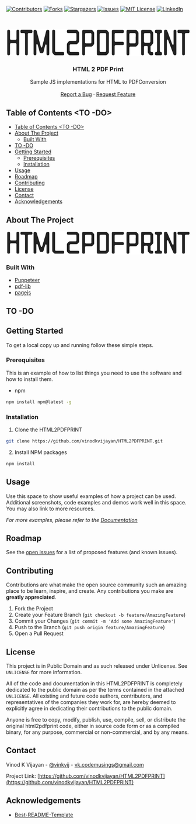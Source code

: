 <!-- PROJECT SHIELDS -->

[![Contributors][contributors-shield]][contributors-url]
[![Forks][forks-shield]][forks-url]
[![Stargazers][stars-shield]][stars-url]
[![Issues][issues-shield]][issues-url]
[![MIT License][license-shield]][license-url]
[![LinkedIn][linkedin-shield]][linkedin-url]



<!-- PROJECT LOGO -->
<br />
<p align="center">
  <a href="https://github.com/vinodkvijayan/HTML2PDFPRINT">
    <img src="./images/logo.png" alt="Logo" width="630" height="75">
  </a>

  <h3 align="center">HTML 2 PDF Print</h3>

  <p align="center">
    Sample JS implementations for HTML to PDFConversion
    <br />
    <br />
    <a href="https://github.com/vinodkvijayan/HTML2PDFPRINT/issues">Report a Bug</a>
    ·
    <a href="https://github.com/vinodkvijayan/HTML2PDFPRINT/issues">Request Feature</a>
  </p>
</p>



<!-- TABLE OF CONTENTS -->
## Table of Contents <TO -DO>

- [Table of Contents <TO -DO>](#table-of-contents-to--do)
- [About The Project](#about-the-project)
  - [Built With](#built-with)
- [TO -DO](#to--do)
- [Getting Started](#getting-started)
  - [Prerequisites](#prerequisites)
  - [Installation](#installation)
- [Usage](#usage)
- [Roadmap](#roadmap)
- [Contributing](#contributing)
- [License](#license)
- [Contact](#contact)
- [Acknowledgements](#acknowledgements)



<!-- ABOUT THE PROJECT -->
## About The Project

![Product Name Screen Shot][product-screenshot]

### Built With

* [Puppeteer](https://pptr.dev/)
* [pdf-lib](https://github.com/Hopding/pdf-lib)
* [pagejs](https://www.pagedjs.org/)

## TO -DO

<!-- GETTING STARTED -->
## Getting Started 

To get a local copy up and running follow these simple steps.

### Prerequisites

This is an example of how to list things you need to use the software and how to install them.
* npm
```sh
npm install npm@latest -g
```

### Installation
 
1. Clone the HTML2PDFPRINT
```sh
git clone https://github.com/vinodkvijayan/HTML2PDFPRINT.git
```
2. Install NPM packages
```sh
npm install
```



<!-- USAGE EXAMPLES -->
## Usage

Use this space to show useful examples of how a project can be used. Additional screenshots, code examples and demos work well in this space. You may also link to more resources.

_For more examples, please refer to the [Documentation](https://example.com)_



<!-- ROADMAP -->
## Roadmap

See the [open issues](https://github.com/vinodkvijayan/HTML2PDFPRINT/issues) for a list of proposed features (and known issues).



<!-- CONTRIBUTING -->
## Contributing

Contributions are what make the open source community such an amazing place to be learn, inspire, and create. Any contributions you make are **greatly appreciated**.

1. Fork the Project
2. Create your Feature Branch (`git checkout -b feature/AmazingFeature`)
3. Commit your Changes (`git commit -m 'Add some AmazingFeature'`)
4. Push to the Branch (`git push origin feature/AmazingFeature`)
5. Open a Pull Request



<!-- LICENSE -->
## License

This project is in Public Domain and as such released under Unlicense. See `UNLICENSE` for more information.

All of the code and documentation in this HTML2PDFPRINT is completely dedicated to the public domain as per the terms contained in the attached `UNLICENSE`. All existing and future code authors, contributors, and representatives of the companies they work for, are hereby deemed to explicitly agree in dedicating their contributions to the public domain.

Anyone is free to copy, modify, publish, use, compile, sell, or distribute the original html2pdfprint code, either in source code form or as a compiled binary, for any purpose, commercial or non-commercial, and by any means.


<!-- CONTACT -->
## Contact

Vinod K Vijayan - [@vinkvij](https://twitter.com/vinkvij) - vk.codemusings@gmail.com

Project Link: [https://github.com/vinodkvijayan/HTML2PDFPRINT](https://github.com/vinodkvijayan/HTML2PDFPRINT)



<!-- ACKNOWLEDGEMENTS -->
## Acknowledgements

* [Best-README-Template](https://github.com/othneildrew/Best-README-Template)






<!-- MARKDOWN LINKS & IMAGES -->
<!-- https://www.markdownguide.org/basic-syntax/#reference-style-links -->
[contributors-shield]: https://img.shields.io/github/contributors/vinodkvijayan/HTML2PDFPRINT?style=flat-square
[contributors-url]: https://github.com/vinodkvijayan/HTML2PDFPRINT/graphs/contributors
[forks-shield]: https://img.shields.io/github/forks/vinodkvijayan/HTML2PDFPRINT?style=flat-square
[forks-url]: https://github.com/vinodkvijayan/HTML2PDFPRINT/network/members
[stars-shield]: https://img.shields.io/github/stars/vinodkvijayan/HTML2PDFPRINT?style=flat-square
[stars-url]: https://github.com/vinodkvijayan/HTML2PDFPRINT/stargazers
[issues-shield]: https://img.shields.io/github/issues/vinodkvijayan/HTML2PDFPRINT?style=flat-square
[issues-url]: https://github.com/vinodkvijayan/HTML2PDFPRINT/issues
[license-shield]: https://img.shields.io/github/license/vinodkvijayan/HTML2PDFPRINT?style=flat-square
[license-url]: https://github.com/vinodkvijayan/HTML2PDFPRINT/blob/master/LICENSE.txt
[linkedin-shield]: https://img.shields.io/badge/-LinkedIn-black.svg?style=flat-square&logo=linkedin&colorB=555
[linkedin-url]: https://linkedin.com/in/vinodkvijayan
[product-screenshot]: images/logo.png
